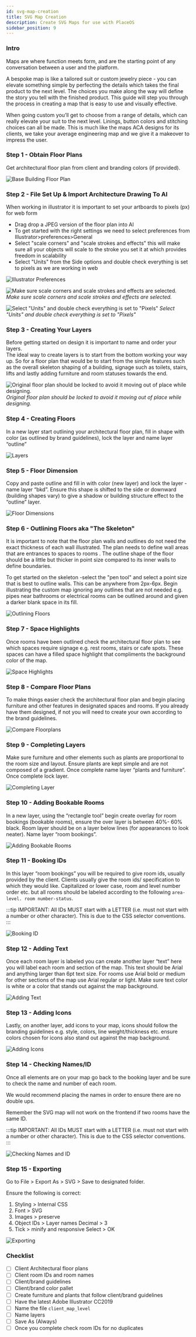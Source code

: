 ```yaml
---
id: svg-map-creation
title: SVG Map Creation
description: Create SVG Maps for use with PlaceOS
sidebar_position: 9
---
```


### Intro

Maps are where function meets form, and are the starting point of any conversation between a user and the platform.

A bespoke map is like a tailored suit or custom jewelry piece - you can elevate something simple by perfecting the details which takes the final product to the next level. 
The choices you make along the way will define the story you tell with the finished product. 
This guide will step you through the process in creating a map that is easy to use and visually effective.

When going custom you’ll get to choose from a range of details, which can really elevate your suit to the next level. 
Linings, button colors and stitching choices can all be made. 
This is much like the maps ACA designs for its clients, we take your average engineering map and we give it a makeover to impress the user.

### Step 1 - Obtain Floor Plans

Get architectural floor plan from client and branding colors (if provided).

![Base Building Floor Plan](./assets/svg-maps/svg1.png)

### Step 2 - File Set Up & Import Architecture Drawing To AI

When working in illustrator it is important to set your artboards to pixels (px) for web form

- Drag drop a JPEG version of the floor plan into AI
- To get started with the right settings we need to select preferences from Illustrator>preferences>General
- Select "scale corners" and "scale strokes and effects" this will make sure all your objects will scale to the stroke you set it at which provides freedom in scalability
- Select "Units" from the Side options and double check everything is set to pixels as we are working in web

![Illustrator Preferences](./assets/svg-maps/svg2.png)

![Make sure scale corners and scale strokes and effects are selected.](./assets/svg-maps/svg3.png)
*Make sure scale corners and scale strokes and effects are selected.*

![Select "Units" and double check everything is set to "Pixels"](./assets/svg-maps/svg4.png)
*Select "Units" and double check everything is set to "Pixels"*

### Step 3 - Creating Your Layers

Before getting started on design it is important to name and order your layers.  
The ideal way to create layers is to start from the bottom working your way up. 
So for a floor plan that would be to start from the simple features such as the overall skeleton shaping of a building, signage such as toilets, stairs, lifts and lastly adding furniture and room statuses towards the end.

![Original floor plan should be locked to avoid it moving out of place while designing.](./assets/svg-maps/svg5.png)
*Original floor plan should be locked to avoid it moving out of place while designing.*

### Step 4 - Creating Floors

In a new layer start outlining your architectural floor plan, fill in shape with color (as outlined by brand guidelines), lock the layer and name layer “outline”

![Layers](./assets/svg-maps/svg6.png)


### Step 5 - Floor Dimension

Copy and paste outline and fill in with color (new layer) and lock the layer - name layer “bkd”. 
Ensure this shape is shifted to the side or downward (building shapes vary) to give a shadow or building structure effect to the “outline” layer.

![Floor Dimensions](./assets/svg-maps/svg7.png)


### Step 6 - Outlining Floors aka "The Skeleton"

It is important to note that the floor plan walls and outlines do not need the exact thickness of each wall illustrated. 
The plan needs to define wall areas that are entrances to spaces to rooms . 
The outline shape of the floor should be a little but thicker in point size compared to its inner walls to define boundaries. 

To get started on the skeleton -select the "pen tool" and select a point size that is best to outline walls. 
This can be anywhere from 2px-6px. 
Begin illustrating the custom map ignoring any outlines that are not needed e.g. pipes near bathrooms or electrical rooms can be outlined around and given a darker blank space in its fill.

![Outlining Floors](./assets/svg-maps/svg8.png)

### Step 7 - Space Highlights

Once rooms have been outlined check the architectural floor plan to see which spaces require signage e.g. rest rooms, stairs or cafe spots. 
These spaces can have a filled space highlight that compliments the background color of the map.

![Space Highlights](./assets/svg-maps/svg-step7.png)

### Step 8 - Compare Floor Plans

To make things easier check the architectural floor plan and begin placing furniture and other features in designated spaces and rooms. 
If you already have them designed, if not you will need to create your own according to the brand guidelines.

![Compare Floorplans](./assets/svg-maps/svg12.png)

### Step 9 - Completing Layers

Make sure furniture and other elements such as plants are proportional to the room size and layout. 
Ensure plants are kept simple and are not composed of a gradient. 
Once complete name layer “plants and furniture”. 
Once complete lock layer.

![Completing Layer](./assets/svg-maps/svg13.png)


### Step 10 - Adding Bookable Rooms

In a new layer, using the “rectangle tool” begin create overlay for room bookings (bookable rooms), ensure the over layer is between 40%- 60% black. 
Room layer should be on a layer below lines (for appearances to look neater). 
Name layer “room bookings”.

![Adding Bookable Rooms](./assets/svg-maps/svg14.png)


### Step 11 - Booking IDs

In this layer “room bookings” you will be required to give room ids, usually provided by the client. 
Clients usually give the room ids/ specification to which they would like. 
Capitalized or lower case, room and level number order etc. but all rooms should be labeled according to the following `area- level. room number-status`.

:::tip
IMPORTANT: All IDs MUST start with a LETTER (i.e. must not start with a number or other character). 
This is due to the CSS selector conventions.
:::

![Booking ID](./assets/svg-maps/svg15.png)


### Step 12 - Adding Text

Once each room layer is labeled you can create another layer “text” here you will label each room and section of the map. 
This text should be Arial and anything larger than 6pt text size. 
For rooms use Arial bold or medium for other sections of the map use Arial regular or light. 
Make sure text color is white or a color that stands out against the map background.

![Adding Text](./assets/svg-maps/svg16.png)


### Step 13 - Adding Icons

Lastly, on another layer, add icons to your map, icons should follow the branding guidelines e.g. style, colors, line weight/thickness etc. ensure colors chosen for icons also stand out against the map background.

![Adding Icons](./assets/svg-maps/svg17.png)


### Step 14 - Checking Names/ID

Once all elements are on your map go back to the booking layer and be sure to check the name and number of each room. 

We would recommend placing the names in order to ensure there are no double ups. 

Remember the SVG map will not work on the frontend if two rooms have the same ID.

:::tip
IMPORTANT: All IDs MUST start with a LETTER (i.e. must not start with a number or other character). 
This is due to the CSS selector conventions.
:::

![Checking Names and ID](./assets/svg-maps/svg19.png)


### Step 15 - Exporting

Go to File > Export As > SVG > Save to designated folder. 

Ensure the following is correct:

1. Styling > Internal CSS
2. Font > SVG
3. Images > preserve
4. Object IDs > Layer names Decimal > 3
5. Tick > minify and responsive Select > OK

![Exporting](./assets/svg-maps/svg20.png)


### Checklist

- [ ] Client Architectural floor plans
- [ ] Client room IDs and room names
- [ ] Client/brand guidelines
- [ ] Client/brand color pallet
- [ ] Create furniture and plants that follow client/brand guidelines
- [ ] Have the latest Adobe Illustrator CC2019
- [ ] Name the file `client_map_level`
- [ ] Name layers
- [ ] Save As (Always)
- [ ] Once you complete check room IDs for no duplicates